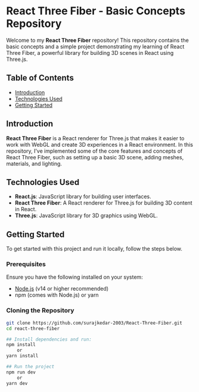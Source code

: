 # React Three Fiber - Basic Concepts Repository

Welcome to my **React Three Fiber** repository! This repository contains the basic concepts and a simple project demonstrating my learning of React Three Fiber, a powerful library for building 3D scenes in React using Three.js.

## Table of Contents
- [Introduction](#introduction)
- [Technologies Used](#technologies-used)
- [Getting Started](#getting-started)

## Introduction

**React Three Fiber** is a React renderer for Three.js that makes it easier to work with WebGL and create 3D experiences in a React environment. In this repository, I’ve implemented some of the core features and concepts of React Three Fiber, such as setting up a basic 3D scene, adding meshes, materials, and lighting.

## Technologies Used
- **React.js**: JavaScript library for building user interfaces.
- **React Three Fiber**: A React renderer for Three.js for building 3D content in React.
- **Three.js**: JavaScript library for 3D graphics using WebGL.

## Getting Started

To get started with this project and run it locally, follow the steps below.

### Prerequisites
Ensure you have the following installed on your system:
- [Node.js](https://nodejs.org/) (v14 or higher recommended)
- npm (comes with Node.js) or yarn

### Cloning the Repository

```bash
git clone https://github.com/surajkedar-2003/React-Three-Fiber.git
cd react-three-fiber

## Install dependencies and run:
npm install 
    or
yarn install

## Run the project
npm run dev
    or 
yarn dev
